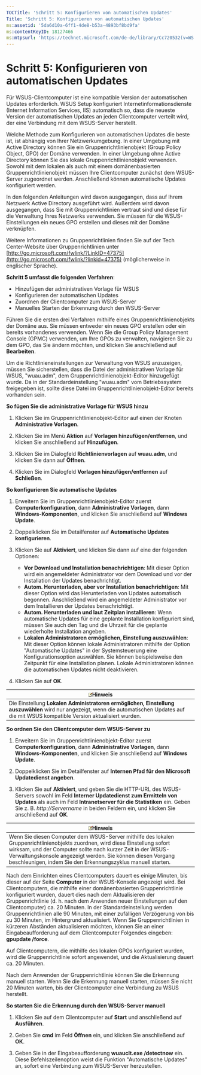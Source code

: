 ```yaml
---
TOCTitle: 'Schritt 5: Konfigurieren von automatischen Updates'
Title: 'Schritt 5: Konfigurieren von automatischen Updates'
ms:assetid: '5da6d10a-6ff1-4de8-b53a-4893bf8bd9fa'
ms:contentKeyID: 18127466
ms:mtpsurl: 'https://technet.microsoft.com/de-de/library/Cc720532(v=WS.10)'
---
```


Schritt 5: Konfigurieren von automatischen Updates
==================================================

Für WSUS-Clientcomputer ist eine kompatible Version der automatischen Updates erforderlich. WSUS Setup konfiguriert Internetinformationsdienste (Internet Information Services, IIS) automatisch so, dass die neueste Version der automatischen Updates an jeden Clientcomputer verteilt wird, der eine Verbindung mit dem WSUS-Server herstellt.

Welche Methode zum Konfigurieren von automatischen Updates die beste ist, ist abhängig von Ihrer Netzwerkumgebung. In einer Umgebung mit Active Directory können Sie ein Gruppenrichtlinienobjekt (Group Policy Object, GPO) der Domäne verwenden. In einer Umgebung ohne Active Directory können Sie das lokale Gruppenrichtlinienobjekt verwenden. Sowohl mit dem lokalen als auch mit einem domänenbasierten Gruppenrichtlinienobjekt müssen Ihre Clientcomputer zunächst dem WSUS-Server zugeordnet werden. Anschließend können automatische Updates konfiguriert werden.

In den folgenden Anleitungen wird davon ausgegangen, dass auf Ihrem Netzwerk Active Directory ausgeführt wird. Außerdem wird davon ausgegangen, dass Sie mit Gruppenrichtlinien vertraut sind und diese für die Verwaltung Ihres Netzwerks verwenden. Sie müssen für die WSUS-Einstellungen ein neues GPO erstellen und dieses mit der Domäne verknüpfen.

Weitere Informationen zu Gruppenrichtlinien finden Sie auf der Tech Center-Website über Gruppenrichtlinien unter [http://go.microsoft.com/fwlink/?LinkID=47375](http://go.microsoft.com/fwlink/?linkid=47375) (möglicherweise in englischer Sprache).

**Schritt 5 umfasst die folgenden Verfahren**:

-   Hinzufügen der administrativen Vorlage für WSUS
-   Konfigurieren der automatischen Updates
-   Zuordnen der Clientcomputer zum WSUS-Server
-   Manuelles Starten der Erkennung durch den WSUS-Server

Führen Sie die ersten drei Verfahren mithilfe eines Gruppenrichtlinienobjekts der Domäne aus. Sie müssen entweder ein neues GPO erstellen oder ein bereits vorhandenes verwenden. Wenn Sie die Group Policy Management Console (GPMC) verwenden, um Ihre GPOs zu verwalten, navigieren Sie zu dem GPO, das Sie ändern möchten, und klicken Sie anschließend auf **Bearbeiten**.

Um die Richtlinieneinstellungen zur Verwaltung von WSUS anzuzeigen, müssen Sie sicherstellen, dass die Datei der administrativen Vorlage für WSUS, "wuau.adm", dem Gruppenrichtlinienobjekt-Editor hinzugefügt wurde. Da in der Standardeinstellung "wuau.adm" vom Betriebssystem freigegeben ist, sollte diese Datei im Gruppenrichtlinienobjekt-Editor bereits vorhanden sein.

**So fügen Sie die administrative Vorlage für WSUS hinzu**
1.  Klicken Sie im Gruppenrichtlinienobjekt-Editor auf einen der Knoten **Administrative Vorlagen**.

2.  Klicken Sie im Menü **Aktion** auf **Vorlagen hinzufügen/entfernen**, und klicken Sie anschließend auf **Hinzufügen**.

3.  Klicken Sie im Dialogfeld **Richtlinienvorlagen** auf **wuau.adm**, und klicken Sie dann auf **Öffnen**.

4.  Klicken Sie im Dialogfeld **Vorlagen hinzufügen/entfernen** auf **Schließen**.

**So konfigurieren Sie automatische Updates**
1.  Erweitern Sie im Gruppenrichtlinienobjekt-Editor zuerst **Computerkonfiguration**, dann **Administrative Vorlagen**, dann **Windows-Komponenten**, und klicken Sie anschließend auf **Windows Update**.

2.  Doppelklicken Sie im Detailfenster auf **Automatische Updates konfigurieren**.

3.  Klicken Sie auf **Aktiviert**, und klicken Sie dann auf eine der folgenden Optionen:

    -   **Vor Download und Installation benachrichtigen**: Mit dieser Option wird ein angemeldeter Administrator vor dem Download und vor der Installation der Updates benachrichtigt.
    -   **Autom. Herunterladen, aber vor Installation benachrichtigen**: Mit dieser Option wird das Herunterladen von Updates automatisch begonnen. Anschließend wird ein angemeldeter Administrator vor dem Installieren der Updates benachrichtigt.
    -   **Autom. Herunterladen und laut Zeitplan installieren**: Wenn automatische Updates für eine geplante Installation konfiguriert sind, müssen Sie auch den Tag und die Uhrzeit für die geplante wiederholte Installation angeben.
    -   **Lokalen Administratoren ermöglichen, Einstellung auszuwählen**: Mit dieser Option können lokale Administratoren mithilfe der Option "Automatische Updates" in der Systemsteuerung eine Konfigurationsoption auswählen. Sie können beispielsweise den Zeitpunkt für eine Installation planen. Lokale Administratoren können die automatischen Updates nicht deaktivieren.

4.  Klicken Sie auf **OK**.

| ![](images/Cc720532.note(WS.10).gif)Hinweis                                                                                                                     |
|----------------------------------------------------------------------------------------------------------------------------------------------------------------------------------------------|
| Die Einstellung **Lokalen Administratoren ermöglichen, Einstellung auszuwählen** wird nur angezeigt, wenn die automatischen Updates auf die mit WSUS kompatible Version aktualisiert wurden. |

**So ordnen Sie den Clientcomputer dem WSUS-Server zu**
1.  Erweitern Sie im Gruppenrichtlinienobjekt-Editor zuerst **Computerkonfiguration**, dann **Administrative Vorlagen**, dann **Windows-Komponenten**, und klicken Sie anschließend auf **Windows Update**.

2.  Doppelklicken Sie im Detailfenster auf **Internen Pfad für den Microsoft Updatedienst angeben**.

3.  Klicken Sie auf **Aktiviert**, und geben Sie die HTTP-URL des WSUS-Servers sowohl im Feld **Interner Updatedienst zum Ermitteln von Updates** als auch im Feld **Intranetserver für die Statistiken** ein. Geben Sie z. B. *http://Servername* in beiden Feldern ein, und klicken Sie anschließend auf **OK**.

| ![](images/Cc720532.note(WS.10).gif)Hinweis                                                                                                                                                                                                                                                    |
|-----------------------------------------------------------------------------------------------------------------------------------------------------------------------------------------------------------------------------------------------------------------------------------------------------------------------------|
| Wenn Sie diesen Computer dem WSUS-Server mithilfe des lokalen Gruppenrichtlinienobjekts zuordnen, wird diese Einstellung sofort wirksam, und der Computer sollte nach kurzer Zeit in der WSUS-Verwaltungskonsole angezeigt werden. Sie können diesen Vorgang beschleunigen, indem Sie den Erkennungszyklus manuell starten. |

Nach dem Einrichten eines Clientcomputers dauert es einige Minuten, bis dieser auf der Seite **Computer** in der WSUS-Konsole angezeigt wird. Bei Clientcomputern, die mithilfe einer domänenbasierten Gruppenrichtlinie konfiguriert wurden, dauert dies nach dem Aktualisieren der Gruppenrichtlinie (d. h. nach dem Anwenden neuer Einstellungen auf den Clientcomputer) ca. 20 Minuten. In der Standardeinstellung werden Gruppenrichtlinien alle 90 Minuten, mit einer zufälligen Verzögerung von bis zu 30 Minuten, im Hintergrund aktualisiert. Wenn Sie Gruppenrichtlinien in kürzeren Abständen aktualisieren möchten, können Sie an einer Eingabeaufforderung auf dem Clientcomputer Folgendes eingeben: **gpupdate /force**.

Auf Clientcomputern, die mithilfe des lokalen GPOs konfiguriert wurden, wird die Gruppenrichtlinie sofort angewendet, und die Aktualisierung dauert ca. 20 Minuten.

Nach dem Anwenden der Gruppenrichtlinie können Sie die Erkennung manuell starten. Wenn Sie die Erkennung manuell starten, müssen Sie nicht 20 Minuten warten, bis der Clientcomputer eine Verbindung zu WSUS herstellt.

**So starten Sie die Erkennung durch den WSUS-Server manuell**
1.  Klicken Sie auf dem Clientcomputer auf **Start** und anschließend auf **Ausführen**.

2.  Geben Sie **cmd** im Feld **Öffnen** ein, und klicken Sie anschließend auf **OK**.

3.  Geben Sie in der Eingabeaufforderung **wuauclt.exe /detectnow** ein. Diese Befehlszeilenoption weist die Funktion "Automatische Updates" an, sofort eine Verbindung zum WSUS-Server herzustellen.
